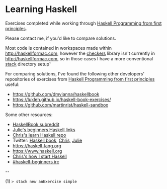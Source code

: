 # Learning Haskell
Exercises completed while working through [Haskell Programming from first principles](http://haskellbook.com). 

Please contact me, if you'd like to compare solutions.

Most code is contained in workspaces made within http://haskellformac.com, however the [checkers](https://github.com/conal/checkers) library isn't currently in http://haskellformac.com, so in those cases I have a more conventional [stack](https://docs.haskellstack.org/en/stable/README/) directory setup¹

For comparing solutions, I've found the following other developers' repositories of exercises from [Haskell Programming from first principles](http://haskellbook.com) useful:
* https://github.com/dmvianna/haskellbook
* https://lukleh.github.io/haskell-book-exercises/
* https://github.com/martinrist/haskell-sandbox

Some other resources:
* [HaskellBook subreddit](https://www.reddit.com/r/HaskellBook/)
* [Julie's beginners Haskell links](http://argumatronic.com/noobs.html)
* [Chris's learn Haskell repo](https://github.com/bitemyapp/learnhaskell)
* Twitter: [Haskell book](https://twitter.com/haskellbook), [Chris](https://twitter.com/bitemyapp), [Julie](https://twitter.com/argumatronic)
* https://haskell-lang.org
* https://www.haskell.org
* [Chris's how I start Haskell](http://howistart.org/posts/haskell/1)
* [#haskell-beginners irc](http://ircbrowse.net/haskell-beginners)

--

(1) `> stack new anExercise simple`

